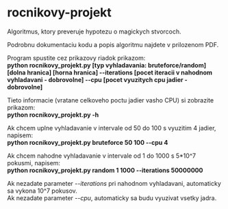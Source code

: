 # rocnikovy-projekt  
Algoritmus, ktory preveruje hypotezu o magickych stvorcoch.  

Podrobnu dokumentaciu kodu a popis algoritmu najdete v prilozenom PDF.  

Program spustite cez prikazovy riadok prikazom:  
**python rocnikovy_projekt.py [typ vyhladavania: bruteforce/random] [dolna hranica] [horna hranica] --iterations [pocet iteracii v nahodnom vyhladavani - dobrovolne] --cpu [pocet vyuzitych cpu jadier - dobrovolne]**  

Tieto informacie (vratane celkoveho poctu jadier vasho CPU) si zobrazite prikazom:  
**python rocnikovy_projekt.py -h**  

Ak chcem uplne vyhladavanie v intervale od 50 do 100 s vyuzitim 4 jadier, napisem:  
**python rocnikovy_projekt.py bruteforce 50 100 --cpu 4**  

Ak chcem nahodne vyhladavanie v intervale od 1 do 1000 s 5*10^7 pokusmi, napisem:  
**python rocnikovy_projekt.py random 1 1000 --iterations 50000000**  

Ak nezadate parameter *--iterations* pri nahodnom vyhladavani, automaticky sa vykona 10^7 pokusov.  
Ak nezadate parameter *--cpu*, automaticky sa budu vyuzivat vsetky jadra.
